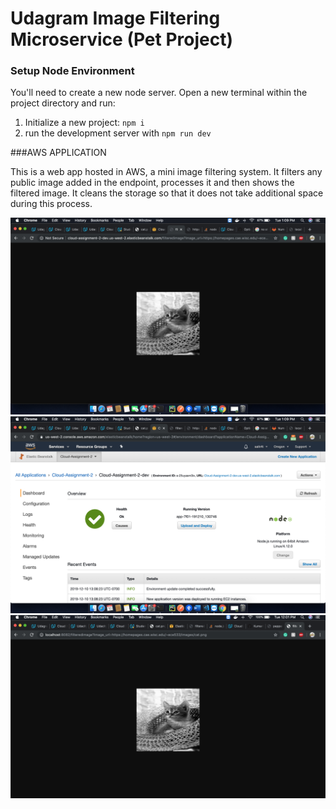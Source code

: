 # Udagram Image Filtering Microservice (Pet Project)



### Setup Node Environment

You'll need to create a new node server. Open a new terminal within the project directory and run:

1. Initialize a new project: `npm i`
2. run the development server with `npm run dev`


###AWS APPLICATION

This is a web app hosted in AWS, a mini image filtering system. It filters any public image added in the endpoint, processes it and then shows the filtered image. It cleans the storage so that it does not take additional space during this process. 

![screenshot](deployment_screenshots/aws_browser.png)
![screenshot](deployment_screenshots/aws_eb.png)
![screenshot](deployment_screenshots/localhost_browser.png)
